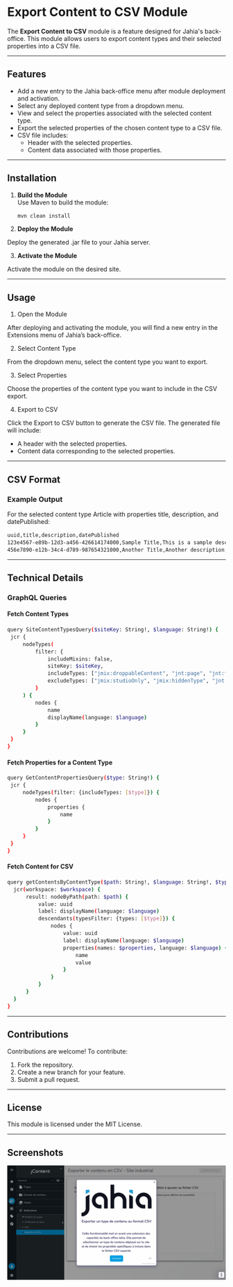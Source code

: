 # Export Content to CSV Module

The **Export Content to CSV** module is a feature designed for Jahia's back-office. This module allows users to export content types and their selected properties into a CSV file.

---

## Features

- Add a new entry to the Jahia back-office menu after module deployment and activation.
- Select any deployed content type from a dropdown menu.
- View and select the properties associated with the selected content type.
- Export the selected properties of the chosen content type to a CSV file.
- CSV file includes:
    - Header with the selected properties.
    - Content data associated with those properties.

---

## Installation

1. **Build the Module**  
   Use Maven to build the module:
   ```bash
   mvn clean install

2. **Deploy the Module**

Deploy the generated .jar file to your Jahia server.

3. **Activate the Module**

Activate the module on the desired site.

---

## Usage

1. Open the Module

After deploying and activating the module, you will find a new entry in the Extensions menu of Jahia’s back-office.

2. Select Content Type

From the dropdown menu, select the content type you want to export.

3. Select Properties

Choose the properties of the content type you want to include in the CSV export.

4. Export to CSV

Click the Export to CSV button to generate the CSV file. The generated file will include:
- A header with the selected properties.
- Content data corresponding to the selected properties.

---

## CSV Format

### Example Output

For the selected content type Article with properties title, description, and datePublished:
   ```bash
uuid,title,description,datePublished
123e4567-e89b-12d3-a456-426614174000,Sample Title,This is a sample description,2023-11-20
456e7890-e12b-34c4-d789-987654321000,Another Title,Another description,2023-11-21
   ```

---

## Technical Details

### GraphQL Queries

#### Fetch Content Types
   ```bash
query SiteContentTypesQuery($siteKey: String!, $language: String!) {
    jcr {
        nodeTypes(
            filter: {
                includeMixins: false, 
                siteKey: $siteKey, 
                includeTypes: ["jmix:droppableContent", "jnt:page", "jnt:file"], 
                excludeTypes: ["jmix:studioOnly", "jmix:hiddenType", "jnt:editableFile"]
            }
        ) {
            nodes {
                name
                displayName(language: $language)
            }
        }
    }
}
   ```
#### Fetch Properties for a Content Type
   ```bash
query GetContentPropertiesQuery($type: String!) {
    jcr {
        nodeTypes(filter: {includeTypes: [$type]}) {
            nodes {
                properties {
                    name
                }
            }
        }
    }
}
   ```
#### Fetch Content for CSV
  ```bash
query getContentsByContentType($path: String!, $language: String!, $type: String!, $workspace: Workspace!, $properties: [String]) {
    jcr(workspace: $workspace) {
        result: nodeByPath(path: $path) {
            value: uuid
            label: displayName(language: $language)
            descendants(typesFilter: {types: [$type]}) {
                nodes {
                    value: uuid
                    label: displayName(language: $language)
                    properties(names: $properties, language: $language) {
                        name
                        value
                    }
                }
            }
        }
    }
}
   ```
---
## Contributions

Contributions are welcome! To contribute:
1.	Fork the repository.
2.	Create a new branch for your feature.
3.	Submit a pull request.

---
## License

This module is licensed under the MIT License.

---
## Screenshots
![picture](./src/main/resources/img/exportContentToCsv.gif)

